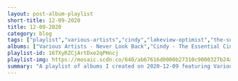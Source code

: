 ```yaml
---
layout: post-album-playlist
short-title: 12-09-2020
title: 12-09-2020
category: blog
tags: ["playlist","various-artists","cindy","lakeview-optimist","the-suicide-machines"]
albums: ["Various Artists - Never Look Back","Cindy - The Essential Cindy EP","Lakeview Optimist - Oh My Soul","The Suicide Machines - A Match & Some Gasoline"]
playlist-id: 16TXyRZCjArtDxe2qPHncj
playlist-img: https://mosaic.scdn.co/640/ab67616d0000b27310c9000327b24ae04e4186afab67616d0000b2736588bf0fff4223b5c698e219ab67616d0000b273779d935f5e8efb304bde27adab67616d0000b273abc13757005442807c3f38c3
summary: "A playlist of albums I created on 2020-12-09 featuring Various Artists, Cindy, Lakeview Optimist, and The Suicide Machines."
---
```

